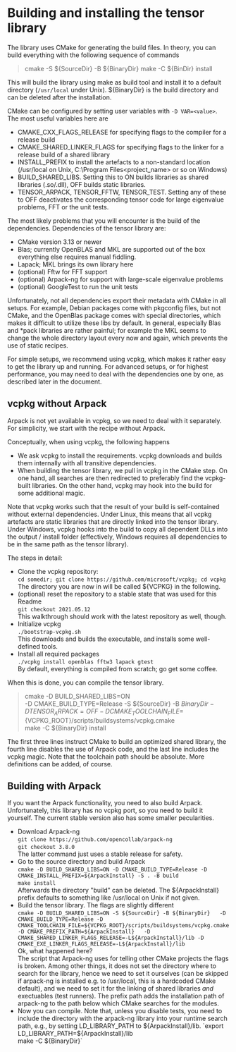 Building and installing the tensor library
==========================================

The library uses CMake for generating the build files.
In theory, you can build everything with the following sequence of commands

> cmake -S ${SourceDir} -B ${BinaryDir}
> make -C ${BinDir} install

This will build the library using make as build tool and install it to
a default directory (`/usr/local` under Unix). ${BinaryDir} is the build
directory and can be deleted after the installation.

CMake can be configured by setting user variables with `-D VAR=<value>`.
The most useful variables here are

* CMAKE_CXX_FLAGS_RELEASE for specifying flags to the compiler for a release build
* CMAKE_SHARED_LINKER_FLAGS for specifying flags to the linker for a release build
  of a shared library
* INSTALL_PREFIX to install the artefacts to a non-standard location
  (/usr/local on Unix, C:\Program Files\<project_name> or so on Windows)
* BUILD_SHARED_LIBS. Setting this to ON builds libraries as shared libraries (.so/.dll),
  OFF builds static libraries.
* TENSOR_ARPACK, TENSOR_FFTW, TENSOR_TEST. Setting any of these to OFF deactivates the
  corresponding tensor code for large eigenvalue problems, FFT or the unit tests.

The most likely problems that you will encounter is the build of the dependencies.
Dependencies of the tensor library are:

* CMake version 3.13 or newer
* Blas; currently OpenBLAS and MKL are supported out of the box
  everything else requires manual fiddling.
* Lapack; MKL brings its own library here
* (optional) Fftw for FFT support
* (optional) Arpack-ng for support with large-scale eigenvalue problems
* (optional) GoogleTest to run the unit tests

Unfortunately, not all dependencies export their metadata with CMake in all
setups. For example, Debian packages come with pkgconfig files, but not CMake,
and the OpenBlas package comes with special directories, which makes it
difficult to utilize these libs by default. In general, especially Blas and
\*pack libraries are rather painful; for example the MKL seems to change the
whole directory layout every now and again, which prevents the use of static recipes.

For simple setups, we recommend using vcpkg, which makes it rather easy to get
the library up and running. For advanced setups, or for highest performance,
you may need to deal with the dependencies one by one, as described later
in the document.


vcpkg without Arpack
--------------------

Arpack is not yet available in vcpkg, so we need to deal with it separately.
For simplicity, we start with the recipe without Arpack.

Conceptually, when using vcpkg, the following happens

* We ask vcpkg to install the requirements. 
  vcpkg downloads and builds them internally with all transitive dependencies.
* When building the tensor library, we pull in vcpkg in the CMake step.
  On one hand, all searches are then redirected to preferably find the vcpkg-built
  libraries. On the other hand, vcpkg may hook into the build for some additional
  magic.

Note that vcpkg works such that the result of your build is self-contained without
external dependencies. Under Linux, this means that all vcpkg artefacts are static
libraries that are directly linked into the tensor library. Under Windows, vcpkg
hooks into the build to copy all dependent DLLs into the output / install folder
(effectively, Windows requires all dependencies to be in the same path as the tensor
library).

The steps in detail:

* Clone the vcpkg repository:  
  `cd somedir; git clone https://github.com/microsoft/vcpkg; cd vcpkg`  
  The directory you are now in will be called ${VCPKG} in the following.
* (optional) reset the repository to a stable state that was used for this Readme  
  `git checkout 2021.05.12`  
  This walkthrough should work with the latest repository as well, though.
* Initialize vcpkg  
  `./bootstrap-vcpkg.sh`  
  This downloads and builds the executable, and installs some well-defined tools.
* Install all required packages  
  `./vcpkg install openblas fftw3 lapack gtest`  
  By default, everything is compiled from scratch; go get some coffee.

When this is done, you can compile the tensor library.

> cmake -D BUILD_SHARED_LIBS=ON  
>       -D CMAKE_BUILD_TYPE=Release
>       -S ${SourceDir} -B ${BinaryDir}  
>       -D TENSOR_ARPACK=OFF  
>       -D CMAKE_TOOLCHAIN_FILE=${VCPKG_ROOT}/scripts/buildsystems/vcpkg.cmake  
> make -C ${BinaryDir} install

The first three lines instruct CMake to build an optimized shared library,
the fourth line disables the use of Arpack code, and the last line includes the
vcpkg magic. Note that the toolchain path should be absolute. More definitions can
be added, of course.


Building with Arpack
--------------------

If you want the Arpack functionality, you need to also build Arpack. Unfortunately,
this library has no vcpkg port, so you need to build it yourself. The current stable
version also has some smaller pecularities.

* Download Arpack-ng  
  `git clone https://github.com/opencollab/arpack-ng`  
  `git checkout 3.8.0`  
  The latter command just uses a stable release for safety.
* Go to the source directory and build Arpack  
  `cmake -D BUILD_SHARED_LIBS=ON -D CMAKE_BUILD_TYPE=Release -D CMAKE_INSTALL_PREFIX=${ArpackInstall} -S . -B build`  
  `make install`  
  Afterwards the directory "build" can be deleted. The ${ArpackInstall} prefix defaults to something
  like /usr/local on Unix if not given.
* Build the tensor library. The flags are slightly different  
  `cmake -D BUILD_SHARED_LIBS=ON
         -S ${SourceDir} -B ${BinaryDir}  
         -D CMAKE_BUILD_TYPE=Release
         -D CMAKE_TOOLCHAIN_FILE=${VCPKG_ROOT}/scripts/buildsystems/vcpkg.cmake  
         -D CMAKE_PREFIX_PATH=${ArpackInstall}  
         -D CMAKE_SHARED_LINKER_FLAGS_RELEASE=-L${ArpackInstall}/lib
         -D CMAKE_EXE_LINKER_FLAGS_RELEASE=-L${ArpackInstall}/lib`  
  Ok, what happened here?  
  The script that Arpack-ng uses for telling other CMake projects the flags is broken.
  Among other things, it does not set the directory where to search for the library,
  hence we need to set it ourselves (can be skipped if arpack-ng is installed e.g. to
  /usr/local, this is a hardcoded CMake default), and we need to set it for the linking
  of shared libraries _and_ exectuables (test runners). The prefix path adds the installation
  path of arpack-ng to the path below which CMake searches for the modules.
* Now you can compile. Note that, unless you disable tests, you need to include the
  directory with the arpack-ng library into your runtime search path,
  e.g., by setting LD\_LIBRARY\_PATH to ${ArpackInstall}/lib.
  `export LD_LIBRARY_PATH=${ArpackInstall}/lib  
  make -C ${BinaryDir}`
